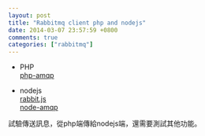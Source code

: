 ```yaml
---
layout: post
title: "Rabbitmq client php and nodejs"
date: 2014-03-07 23:57:59 +0800
comments: true
categories: ["rabbitmq"]
---
```


* PHP  
[php-amqp][]  
* nodejs  
[rabbit.js][]  
[node-amqp][]   

  [php-amqp]: https://github.com/pdezwart/php-amqp   "php-amqp"
  [rabbit.js]:  https://github.com/squaremo/rabbit.js  "rabbit.js"
  [node-amqp]:   https://github.com/postwait/node-amqp    "node-amqp"
<!-- more -->

試驗傳送訊息，從php端傳給nodejs端，還需要測試其他功能。
